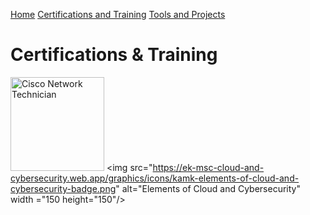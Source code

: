 [Home](https://tmolam.github.io/)
[Certifications and Training](https://tmolam.github.io/Certifications-Training/)
[Tools and Projects](https://tmolam.github.io/Tools-Projects/)

# Certifications & Training

<img src="https://images.credly.com/size/340x340/images/978f88dc-c247-4093-9d39-6efac3651297/image.png" alt="Cisco Network Technician" width="150" height="150"/> <img src="https://ek-msc-cloud-and-cybersecurity.web.app/graphics/icons/kamk-elements-of-cloud-and-cybersecurity-badge.png" alt="Elements of Cloud and Cybersecurity" width ="150 height="150"/>

